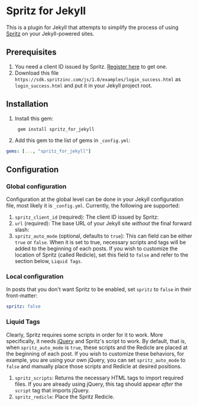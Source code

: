 # Spritz for Jekyll
This is a plugin for Jekyll that attempts to simplify the process of using [Spritz](http://www.spritzinc.com/) on your Jekyll-powered sites.

## Prerequisites
1. You need a client ID issued by Spritz. [Register here](http://www.spritzinc.com/developers/) to get one.
2. Download this file `https://sdk.spritzinc.com/js/1.0/examples/login_success.html` as `login_success.html` and put it in your Jekyll project root.

## Installation
1. Install this gem:

        gem install spritz_for_jekyll
2. Add this gem to the list of gems in `_config.yml`:

  ```yaml
  gems: [..., "spritz_for_jekyll"]
  ```

## Configuration
### Global configuration
Configuration at the global level can be done in your Jekyll configuration file, most likely it is `_config.yml`. Currently, the following are supported:

1. `spritz_client_id` (required): The client ID issued by Spritz:
2. `url` (required): The base URL of your Jekyll site _without_ the final forward slash:
3. `spritz_auto_mode` (optional, defaults to `true`): This can field can be either `true` or `false`. When it is set to true, necessary scripts and tags will be added to the beginning of each posts. If you wish to customize the location of Spritz (called Redicle), set this field to `false` and refer to the section below, `Liquid Tags`.

### Local configuration
In posts that you don't want Spritz to be enabled, set `spritz` to `false` in their front-matter:

  ```yaml
  spritz: false
  ```

### Liquid Tags
Clearly, Spritz requires some scripts in order for it to work. More specifically, it needs [jQuery](http://jquery.com/) and Spritz's script to work. By default, that is, when `spritz_auto_mode` is `true`, these scripts and the Redicle are placed at the beginning of each post. If you wish to customize these behaviors, for example, you are using your own jQuery, you can set `spritz_auto_mode` to `false` and manually place those scripts and Redicle at desired positions.

1. `spritz_scripts`: Returns the necessary HTML tags to import required files. If you are already using jQuery, this tag should appear _after_ the `script` tag that imports jQuery.
2. `spritz_redicle`: Place the Spritz Redicle.
